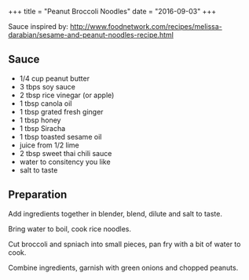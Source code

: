 +++
title = "Peanut Broccoli Noodles"
date = "2016-09-03"
+++

Sauce inspired by: http://www.foodnetwork.com/recipes/melissa-darabian/sesame-and-peanut-noodles-recipe.html

## Sauce

* 1/4 cup peanut butter
* 3 tbps soy sauce
* 2 tbsp rice vinegar (or apple)
* 1 tbsp canola oil
* 1 tbsp grated fresh ginger
* 1 tbsp honey
* 1 tbsp Siracha
* 1 tbsp toasted sesame oil
* juice from 1/2 lime
* 2 tbsp sweet thai chili sauce
* water to consitency you like
* salt to taste

## Preparation

Add ingredients together in blender, blend, dilute and salt to taste.

Bring water to boil, cook rice noodles.

Cut broccoli and spniach into small pieces, pan fry with a bit of water to cook.

Combine ingredients, garnish with green onions and chopped peanuts.
